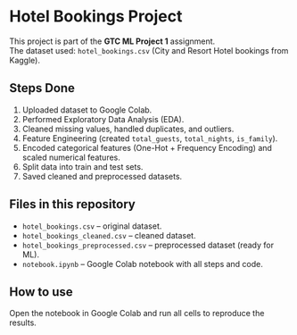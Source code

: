 # Hotel Bookings Project

This project is part of the **GTC ML Project 1** assignment.  
The dataset used: `hotel_bookings.csv` (City and Resort Hotel bookings from Kaggle).  

## Steps Done
1. Uploaded dataset to Google Colab.
2. Performed Exploratory Data Analysis (EDA).
3. Cleaned missing values, handled duplicates, and outliers.
4. Feature Engineering (created `total_guests`, `total_nights`, `is_family`).
5. Encoded categorical features (One-Hot + Frequency Encoding) and scaled numerical features.
6. Split data into train and test sets.
7. Saved cleaned and preprocessed datasets.

## Files in this repository
- `hotel_bookings.csv` – original dataset.
- `hotel_bookings_cleaned.csv` – cleaned dataset.
- `hotel_bookings_preprocessed.csv` – preprocessed dataset (ready for ML).
- `notebook.ipynb` – Google Colab notebook with all steps and code.

## How to use
Open the notebook in Google Colab and run all cells to reproduce the results.
